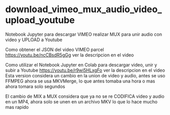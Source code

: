 # download_vimeo_mux_audio_video_upload_youtube
Notebook Jupyter para descargar VIMEO realizar MUX para unir audio con video y UPLOAD a Youtube

Como obtener el JSON del video VIMEO parcel https://youtu.be/ncCBsdR5gGg ver la descripcion en el video

Como utilizar el Notebook Jupyter en Colab para descargar video, unir y subir a Youtube https://youtu.be/r9wi5HLxgFo ver la descripcion en el video
Esta version considera un cambio en la union de video y audio, antes se uso FFMPEG ahora se usa MKVMerge, lo que antes tomaba una hora o mas ahora tomara solo segundos

El cambio de MIX a MUX considera que ya no se re CODIFICA video y audio en un MP4, ahora solo se unen en un archivo MKV lo que lo hace mucho mas rapido
